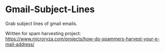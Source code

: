 Gmail-Subject-Lines
===================

Grab subject lines of gmail emails.

Written for spam harvesting project: https://www.microryza.com/projects/how-do-spammers-harvest-your-e-mail-address/